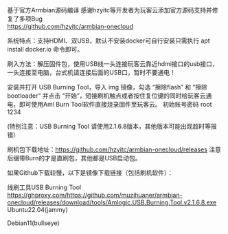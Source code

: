 基于官方Armbian源码编译
感谢hzyitc等开发者为玩客云添加官方源码支持并修复了多项Bug  
https://github.com/hzyitc/armbian-onecloud


系统特点：支持HDMI、双USB，默认不安装docker可自行安装只需执行 apt install docker.io 命令即可。

刷入方法：解压固件包，使用USB线一头连接玩客云靠近hdmi接口的usb接口，一头连接至电脑，台式机请连接后面的USB口，暂时不要通电！

安装并打开 USB Burning Tool，导入 img 镜像，勾选 “擦除flash” 和 “擦除bootloader” 并点击 “开始”，短接刷机触点或者按住复位键的同时给玩客云通电，即可使用Aml Burn Tool软件直接烧录固件至玩客云。
初始账号密码  root   1234

(特别注意：USB Burning Tool 请使用2.1.6.8版本，其他版本可能出现超时等报错）


刷机包下载地址：https://github.com/hzyitc/armbian-onecloud/releases 注意后缀带Burn的才是直刷包，其他都是USB启动包。

如果Github下载较慢，以下是镜像下载链接（包括刷机软件）：

线刷工具USB Burning Tool  
https://ghproxy.com/https://github.com/muzihuaner/armbian-onecloud/releases/download/tools/Amlogic.USB.Burning.Tool.v2.1.6.8.exe
Ubuntu22.04(jammy)      

Debian11(bullseye)

